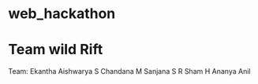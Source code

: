 # web_hackathon
# Team wild Rift
Team:
Ekantha Aishwarya S
Chandana M
Sanjana S R
Sham H
Ananya Anil
